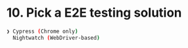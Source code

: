 
# 10. Pick a E2E testing solution

```bash
❯ Cypress (Chrome only)
  Nightwatch (WebDriver-based)
```
